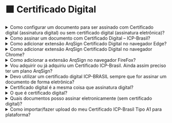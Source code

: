 # 🟪 Certificado Digital

<details>

<summary>Como configurar um documento para ser assinado com Certificado digital (assinatura digital) ou sem certificado digital (assinatura eletrônica)?</summary>

Na Plataforma Arqsign, ao configurar um fluxo de assinaturas você pode determinar qual tipo de assinatura deverá ser executada por destinatário escolhendo entre:&#x20;

**a) Assinatura eletrônica** (A ArqSign produz assinaturas eletrônicas avançadas com validade jurídica de acordo com MP 2.200-2 de 24/08/2001 e Lei 14.063 de 23/11/2020);&#x20;

**b) Assinatura com Certificado Digital Pessoal do Tipo ICP-Brasil** (A ArqSign produz assinaturas digitais qualificadas de acordo com MP 2.200-2 de 24/08/2001 e Lei 14.063 de 23/11/2020);&#x20;

**c) Assinatura com Certificado Digital Pessoal Todos os Tipos** (A ArqSign produz assinaturas eletrônicas e digitais através de outros certificados).&#x20;

Para determinar o tipo de assinatura siga o seguinte passo a passo:&#x20;

1. Após fazer o upload do documento e configurações necessárias, siga para a configuração dos destinatários;&#x20;
2. Ao configurar um destinatário, no campo “Tipo de assinatura” escolha uma das opções conforme descrição acima;&#x20;
3. Pronto! Agora é só configurar os demais destinatários e a posição de assinatura no documento e enviar.

Para saber como assinar um documento com Certificado Digital – ICP-Brasil [clique aqui.](https://arquivar.com.br/faq-assuntos/como-assinar-um-documento-com-certificado-digital-icp-brasil/)&#x20;

</details>

<details>

<summary>Como assinar um documento com Certificado Digital – ICP-Brasil?</summary>

Na Plataforma ArqSign, o remetente de documentos pode determinar o tipo de assinatura que o destinatário deverá executar escolhendo entre uma das opções abaixo:&#x20;

**a) Assinatura eletrônica** (A ArqSign produz assinaturas eletrônicas avançadas com validade jurídica de acordo com MP 2.200-2 de 24/08/2001 e Lei 14.063 de 23/11/2020);&#x20;

**b) Assinatura com Certificado Digital Pessoal do Tipo ICP-Brasil** (A ArqSign produz assinaturas digitais qualificadas de acordo com MP 2.200-2 de 24/08/2001 e Lei 14.063 de 23/11/2020);&#x20;

**c) Assinatura com Certificado Digital Pessoal Todos os Tipos** (A ArqSign produz assinaturas eletrônicas e digitais por meio de outros certificados).&#x20;

Se você recebeu um documento para assinar via Plataforma ArqSign e precisa assinar com Certificado Digital pela primeira vez, siga os seguintes passos:&#x20;

* Abra o documento, leia e se aceitar, clique em Assinar;&#x20;
* Execute a assinatura no formato de sua preferência e clique em Avançar;&#x20;
* Ao clicar em “Avançar”, você será informando que a assinatura solicitada deverá ser executada com certificado digital;&#x20;
* Selecione qual certificado será utilizado para assinar o documento através das opções:&#x20;

1\) Certificados que foram inseridos na ArqSign e estão salvos na nuvem e&#x20;

2\) Certificados salvos no computador de quem está assinando o documento.&#x20;

<img src="../.gitbook/assets/perguntas01.png" alt="" data-size="original">



* Para assinatura com Certificado inserido na Plataforma, clique na opção indicada;&#x20;
*   Para assinatura com Certificado digital instalado em sua máquina você deverá seguir os passos indicados para:&#x20;

    1\) Adicionar a extensão ArqSign para seu navegador;&#x20;

    2\) Instalar o módulo desktop;&#x20;
* Insira a senha do Certificado Digital e clique em Avançar.&#x20;

O passo a passo para adicionar a extensão ao seu navegador e o módulo desktop podem ser acessados abaixo:&#x20;

* [Como adicionar extensão ArqSign no navegador Chrome](https://arquivar.com.br/faq-assuntos/como-adicionar-extensao-arqsign-certificado-digital-no-navegador-chrome/).
* [Como adicionar extensão ArqSign no navegador Edge](https://arquivar.com.br/faq-assuntos/como-adicionar-extensao-arqsign-certificado-digital-no-navegador-edge/).
* [Como adicionar extensão ArqSign no navegador FireFox](https://arquivar.com.br/faq-assuntos/como-adicionar-extensao-arqsign-no-navegador-firefox/).
* [Como instalar módulo desktop.](https://arquivar.com.br/faq-assuntos/como-instalar-modulo-desktop/)

</details>

<details>

<summary>Como adicionar extensão ArqSign Certificado Digital no navegador Edge?</summary>

1. Quando um signatário de um documento que exige um certificado digital, seja ICP-Brasil ou outro qualquer, aplicar sua representação visual e clicar no botão Avançar, será exibida uma mensagem informando que para assinar o documento com Certificado Digital instalado no computador é necessário adicionar a extensão no seu navegador e na sequência instalar o módulo desktop. O processo é simples. Basta clicar no link exibido e seguir o passo a passo:&#x20;
2. No Microsoft Edge, ao clicar no link disponível, pode acontecer o bloqueio de pop-up.&#x20;
3. Caso isto aconteça, deve-se clicar no ícone de bloqueio de pop-ups, ao lado do URL da página.&#x20;
4. Ao clicar no ícone, deve-se permitir pop-ups para a página da ArqSign.&#x20;
5. Após o desbloqueio dos pop-ups, deve-se clicar no link disponível novamente. Ao clicar no link, duas ações serão executadas ao mesmo tempo, a primeira é o download do instalador do Módulo Desktop. Deve-se aguardar o download ser concluído e seguir os passos do Tutorial Instalação Módulo Desktop. A segunda é a abertura de uma aba da Microsoft Store com o plugin da ArqSign.
6. Ao clicar no botão Obter, será aberta uma notificação para a confirmação da adição da extensão no navegador.&#x20;
7. Ao clicar em Adicionar extensão, aparecerá uma notificação informando que a extensão foi adicionada ao navegador. Após isto, a aba do Microsoft Store pode ser fechada.&#x20;
8. Após a adição do plugin no navegador, caso o Módulo Desktop ainda não tenha sido instalado, a aplicação ainda indicará um link para download dele.&#x20;
9. Com as duas instalações concluídas, a modal será atualizada, listando os certificados salvos no computador do usuário.&#x20;
10. No Windows, ao clicar no botão Concluir, pode ser solicitada a permissão para que o plugin acesse os certificados, neste ponto, deve-se clicar em Permitir para liberar a utilização dos certificados digitais.

Caso a extensão e o módulo desktop já tenham sido instalados essa ação não será requerida novamente.&#x20;

Caso o signatário tenha Certificados Digitais salvos na plataforma ArqSign, eles serão exibidos. Para utilizá-los basta selecionar e seguir os próximos passos não necessitando da instalação da extensão e módulo.

</details>

<details>

<summary>Como adicionar extensão ArqSign Certificado Digital no navegador Chrome?</summary>

Quando um signatário de um documento que exige um certificado digital, seja ICP-Brasil ou outro qualquer, aplicar sua representação visual e clicar no botão Avançar, será exibida uma mensagem informando que para assinar o documento com Certificado Digital instalado no computador é necessário adicionar a extensão no seu navegador e na sequência instalar o módulo desktop. O processo é simples. Basta clicar no link exibido e seguir o passo a passo abaixo para efetuar essas configurações:&#x20;

1. Clique no link indicado para abrir a loja no navegador;&#x20;
2. A extensão ArqSign Certificado Digital será exibida;&#x20;
3. Clique em “Usar no Chrome”;
4. Ao clicar no botão Usar no Chrome, será aberta uma notificação para a confirmação da adição da extensão no navegador. Clique em adicionar extensão;
5. Ao clicar em Adicionar extensão, aparecerá uma notificação informando que a extensão foi adicionada ao navegador. Após isto, a aba do Chrome Web Store pode ser fechada.
6. Após a adição do plugin no navegador, caso o Módulo Desktop ainda não tenha sido instalado, a aplicação ainda indicará um link para download dele;
7. No caso de o Módulo Desktop não ter sido instalado ainda, um pop-up aparecerá com uma opção para instalação ou atualização do Módulo Desktop em seu computador.
8. Clique no link indicado para fazer o download;
9. Localize o arquivo instalador do módulo baixado e execute-o para instalação;
10. Ao executar a instalação do Módulo Desktop, o Microsoft defender SmartScreen, a princípio, impede a instalação do módulo, pelo fato do módulo não ser um aplicativo presente na Microsoft Store. Para dar sequência na instalação deve-se clicar em Mais informações;
11. Após clicar em Mais informações, deve-se clicar no botão Executar assim mesmo;
12. Clique em Instalar;
13. Após finalizar a instalação, clique em concluir
14. O pop-up será atualizado e solicitará que você escolha o certificado digital que deseja utilizar;
15. Escolha o certificado e siga com a assinatura;
16. No Windows, ao clicar no botão Concluir, pode ser solicitada a permissão para que o plugin acesse os certificados. Clique em “Permitir “para liberar a utilização dos certificados digitais.

Caso a extensão e o módulo desktop já tenham sido instalados essa ação não será requerida novamente.

Caso o signatário tenha Certificados Digitais salvos na plataforma ArqSign, eles serão exibidos. Para utilizá-los basta selecionar e seguir os próximos passos não necessitando da instalação da extensão e módulo.

</details>

<details>

<summary>Como adicionar a extensão ArqSign no navegador FireFox?</summary>

Quando um signatário de um documento que exige um certificado digital, seja ICP-Brasil ou outro qualquer, aplicar sua representação visual e clicar no botão Avançar, será exibida uma mensagem informando que para assinar o documento com Certificado Digital instalado no computador é necessário adicionar a extensão no seu navegador e na sequência instalar o módulo desktop. O processo é simples. Basta clicar no link exibido e seguir o passo a passo abaixo para efetuar essas configurações:

1. Ao clicar no link, duas ações serão executadas ao mesmo tempo, a primeira é o download do instalador do Módulo Desktop (No Firefox é solicitada uma confirmação para iniciar o download). Deve-se aguardar o download ser concluído e seguir os passos do Tutorial Instalação Módulo Desktop.&#x20;
2. A outra ação é a abertura de uma nova aba no navegador, na Firefox Browser Add-ons, com o plugin da ArqSign.&#x20;
3. Ao clicar no botão Adicionar ao Firefox, será aberta uma notificação para a confirmação da adição da extensão no navegador.&#x20;
4. Ao clicar em Adicionar, aparecerá uma notificação informando que a extensão foi adicionada ao navegador. Após isto, a aba do Firefox Browser Add-ons pode ser fechada.&#x20;
5. Após a adição do plugin no navegador, caso o Módulo Desktop ainda não tenha sido instalado, a aplicação ainda indicará um link para download do mesmo.&#x20;
6. Com as duas instalações concluídas, a modal será atualizada, listando os certificados salvos no computador do usuário.&#x20;
7. No Windows, ao clicar no botão Concluir, pode ser solicitada a permissão para que o plugin acesse os certificados, neste ponto, deve-se clicar em Permitir para liberar a utilização dos certificados digitais.

Caso a extensão e o módulo desktop já tenham sido instalados essa ação não será requerida novamente.&#x20;

Caso o signatário tenha Certificados Digitais salvos na plataforma ArqSign, eles serão exibidos. Para utilizá-los basta selecionar e seguir os próximos passos não necessitando da instalação da extensão e módulo.&#x20;

</details>

<details>

<summary>Vou adquirir ou já adquiriu um Certificado ICP-Brasil. Ainda assim preciso ter um plano ArqSign?</summary>

O ideal é que além do Certificado ICP-Brasil que é como se fosse a sua identidade virtual você também tenha uma plataforma de assinatura eletrônica como a ArqSign.&#x20;

Desta forma, você pode assinar documentos utilizando o seu certificado ICP-Brasil e solicitar aos demais signatários que assinem com ICP-Brasil ou sem ICP-Brasil.&#x20;

Você ainda conta com as seguintes funcionalidades ArqSign:&#x20;

* Controle do vencimento, renovação e reajuste documentos;&#x20;
* Diretórios e definição de acesso para gestão de documentos;&#x20;
* Usuários ilimitados;&#x20;
* Armazenagem de Termo de aceite para assinatura eletrônica;&#x20;
* Controle do fluxo de assinatura;&#x20;
* Integração com outros softwares;&#x20;
* Envio por WhatsApp e SMS.

</details>

<details>

<summary>Devo utilizar um certificado digital ICP-BRASIL sempre que for assinar um documento de forma eletrônica?</summary>

Não. Para assinar documentos entre entes privados como por exemplo documentos entre empresas e pessoas físicas, empresas e empresas, clínicas e pacientes, pode-se utilizar a assinatura eletrônica que é a assinatura virtual sem o certificado digital ICP-BRASIL.

</details>

<details>

<summary>Certificado digital é a mesma coisa que assinatura digital?</summary>

Não, são coisas distintas, apesar de estarem interligadas.&#x20;

Enquanto o certificado digital é o equivalente ao documento de identidade CPF ou CNPJ, a assinatura digital, é o equivalente à sua assinatura física com reconhecimento em cartório.&#x20;

Por estar diretamente ligada ao certificado digital, a assinatura digital possui autenticidade, integridade, confiabilidade e não repúdio.&#x20;

A assinatura digital pode perder validade se for feita qualquer alteração no documento digital.&#x20;

</details>

<details>

<summary>O que é certificado digital?</summary>

O certificado digital é uma identidade virtual, como um documento de CPF ou CNPJ, usada para comprovar a sua identidade eletronicamente. Ele permite que uma assinatura realizada por meio eletrônico, seja identificada inequivocamente como sua. O documento é protegido por um sistema de duas chaves criptográficas, uma privada e outra pública, que são únicas para cada certificado. Uma decifra a outra e isso permite a identificação.&#x20;

Para adquirir um certificado digital é preciso buscar por uma Agência ou Autoridade certificadora. Os custos para a emissão do documento serão informados pela própria instituição. A ArqSign não é uma Agência ou Autoridade certificadora e sim uma Plataforma de assinar documentos com ou sem o certificado digital.&#x20;

</details>

<details>

<summary>Quais documentos posso assinar eletronicamente (sem certificado digital)?</summary>

Juridicamente, entre entes privados, qualquer documento pode ser assinado eletronicamente desde que as partes concordem. Abaixo listamos alguns exemplos de documentos:

* Propostas,&#x20;
* Orçamentos,
* Contratos,
* Aditivos,
* Distratos,
* Laudos,&#x20;
* Transações imobiliárias,&#x20;
* Acordos de serviços,&#x20;
* Atas,&#x20;
* Termos de adesão,&#x20;
* Projetos,&#x20;
* Petições,&#x20;
* E vários outros.&#x20;

</details>

<details>

<summary>Como importar/fazer upload do meu Certificado ICP-Brasil Tipo A1 para plataforma?</summary>

1. Acesse a sua conta na Plataforma ArqSign.
2. Clique no Menu Perfil que fica no canto superior direito da Plataforma.
3. Clique na aba Certificado digital.
4. Clique no botão +
5. Escolha o arquivo do Certificado ICP-Brasil tipo A1 com extensão P12 ou PFX.
6. Insira um nome de identificação para o Certificado.
7. Insira a senha do Certificado.
8. Quando você for assinar um documento com um Certificado ICP-Brasil, basta escolher esse certificado e colocar sua a senha.

</details>
